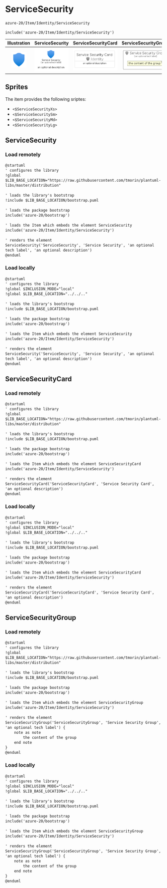 # ServiceSecurity


```text
azure-20/Item/Identity/ServiceSecurity
```

```text
include('azure-20/Item/Identity/ServiceSecurity')
```



| Illustration | ServiceSecurity | ServiceSecurityCard | ServiceSecurityGroup |
| :---: | :---: | :---: | :---: |
| ![illustration for Illustration](../../../azure-20/Item/Identity/ServiceSecurity.png) | ![illustration for ServiceSecurity](../../../azure-20/Item/Identity/ServiceSecurity.Local.png) | ![illustration for ServiceSecurityCard](../../../azure-20/Item/Identity/ServiceSecurityCard.Local.png) | ![illustration for ServiceSecurityGroup](../../../azure-20/Item/Identity/ServiceSecurityGroup.Local.png) |



## Sprites
The item provides the following sriptes:

- `<$ServiceSecurityXs>`
- `<$ServiceSecuritySm>`
- `<$ServiceSecurityMd>`
- `<$ServiceSecurityLg>`





## ServiceSecurity

### Load remotely
```plantuml
@startuml
' configures the library
!global $LIB_BASE_LOCATION="https://raw.githubusercontent.com/tmorin/plantuml-libs/master/distribution"

' loads the library's bootstrap
!include $LIB_BASE_LOCATION/bootstrap.puml

' loads the package bootstrap
include('azure-20/bootstrap')

' loads the Item which embeds the element ServiceSecurity
include('azure-20/Item/Identity/ServiceSecurity')

' renders the element
ServiceSecurity('ServiceSecurity', 'Service Security', 'an optional tech label', 'an optional description')
@enduml
```

### Load locally
```plantuml
@startuml
' configures the library
!global $INCLUSION_MODE="local"
!global $LIB_BASE_LOCATION="../../.."

' loads the library's bootstrap
!include $LIB_BASE_LOCATION/bootstrap.puml

' loads the package bootstrap
include('azure-20/bootstrap')

' loads the Item which embeds the element ServiceSecurity
include('azure-20/Item/Identity/ServiceSecurity')

' renders the element
ServiceSecurity('ServiceSecurity', 'Service Security', 'an optional tech label', 'an optional description')
@enduml
```

## ServiceSecurityCard

### Load remotely
```plantuml
@startuml
' configures the library
!global $LIB_BASE_LOCATION="https://raw.githubusercontent.com/tmorin/plantuml-libs/master/distribution"

' loads the library's bootstrap
!include $LIB_BASE_LOCATION/bootstrap.puml

' loads the package bootstrap
include('azure-20/bootstrap')

' loads the Item which embeds the element ServiceSecurityCard
include('azure-20/Item/Identity/ServiceSecurity')

' renders the element
ServiceSecurityCard('ServiceSecurityCard', 'Service Security Card', 'an optional description')
@enduml
```

### Load locally
```plantuml
@startuml
' configures the library
!global $INCLUSION_MODE="local"
!global $LIB_BASE_LOCATION="../../.."

' loads the library's bootstrap
!include $LIB_BASE_LOCATION/bootstrap.puml

' loads the package bootstrap
include('azure-20/bootstrap')

' loads the Item which embeds the element ServiceSecurityCard
include('azure-20/Item/Identity/ServiceSecurity')

' renders the element
ServiceSecurityCard('ServiceSecurityCard', 'Service Security Card', 'an optional description')
@enduml
```

## ServiceSecurityGroup

### Load remotely
```plantuml
@startuml
' configures the library
!global $LIB_BASE_LOCATION="https://raw.githubusercontent.com/tmorin/plantuml-libs/master/distribution"

' loads the library's bootstrap
!include $LIB_BASE_LOCATION/bootstrap.puml

' loads the package bootstrap
include('azure-20/bootstrap')

' loads the Item which embeds the element ServiceSecurityGroup
include('azure-20/Item/Identity/ServiceSecurity')

' renders the element
ServiceSecurityGroup('ServiceSecurityGroup', 'Service Security Group', 'an optional tech label') {
    note as note
        the content of the group
    end note
}
@enduml
```

### Load locally
```plantuml
@startuml
' configures the library
!global $INCLUSION_MODE="local"
!global $LIB_BASE_LOCATION="../../.."

' loads the library's bootstrap
!include $LIB_BASE_LOCATION/bootstrap.puml

' loads the package bootstrap
include('azure-20/bootstrap')

' loads the Item which embeds the element ServiceSecurityGroup
include('azure-20/Item/Identity/ServiceSecurity')

' renders the element
ServiceSecurityGroup('ServiceSecurityGroup', 'Service Security Group', 'an optional tech label') {
    note as note
        the content of the group
    end note
}
@enduml
```

